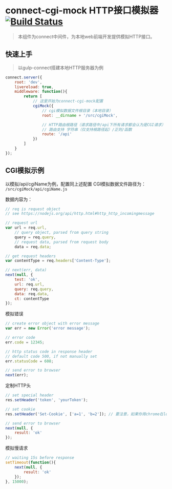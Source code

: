 # connect-cgi-mock HTTP接口模拟器[![Build Status](https://travis-ci.org/FroadUED/connect-cgi-mock.svg?branch=master)](https://travis-ci.org/FroadUED/connect-cgi-mock)
> 本组件为connect中间件，为本地web前端开发提供模拟HTTP接口。

## 快速上手
> 以gulp-connect搭建本地HTTP服务器为例

```javascript
connect.server({
    root: 'dev',
    livereload: true,
    middleware: function(){
        return [
            // 这里开始为connect-cgi-mock配置
            cgiMock({
                // cgi模拟数据文件根目录（本地目录）
                root: __dirname + '/src/cgiMock',

                // HTTP路由根路径（请求路径中/api下所有请求都会认为是CGI请求）
                // 路由支持 字符串（仅支持根路径起）/正则/函数
                route: '/api'
            })
        ]
    }
});
```

## CGI模拟示例
以模拟/api/cgiName为例，配置同上述配置
CGI模拟数据文件路径为：
`/src/cgiMock/api/cgiName.js`

数据内容为：
```javascript
// req is request object
// see https://nodejs.org/api/http.html#http_http_incomingmessage

// request url
var url = req.url,
    // query object, parsed from query string
    query = req.query,
    // request data, parsed from request body
    data = req.data;

// get request headers
var contentType = req.headers['Content-Type'];

// next(err, data)
next(null, {
    test: 'ok',
    url: req.url,
    query: req.query,
    data: req.data,
    ct: contentType
});
```

模拟错误
```javascript
// create error object with error message
var err = new Error('error message');

// error code
err.code = 12345;

// http status code in response header
// default code 500, if not manually set
err.statusCode = 608;

// send error to browser
next(err);
```

定制HTTP头
```javascript
// set special header
res.setHeader('token', 'yourToken');

// set cookie
res.setHeader('Set-Cookie', ['a=1', 'b=2']); // 要注意，如果你用chrome在localhost下模拟请求，这样是写不了cookie的，http://stackoverflow.com/questions/1134290/cookies-on-localhost-with-explicit-domain && https://code.google.com/p/chromium/issues/detail?id=56211

// send error to browser
next(null, {
    result: 'ok'
});
```

模拟慢请求
```javascript
// waiting 15s before response
setTimeout(function(){
    next(null, {
        result: 'ok'
    });
}, 15000);
```
